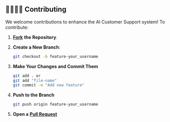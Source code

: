 
## 🫱🏼‍🫲🏻 Contributing

We welcome contributions to enhance the AI Customer Support system! To contribute:

1. **[Fork](https://github.com/Suraj-kumar00/GuruNimbus/fork)** **the Repository**.

2. **Create a New Branch**:
   ```bash
   git checkout -b feature-your_username

3. **Make Your Changes and Commit Them**
   ```bash
   git add . or
   git add "file-name"
   git commit -m "Add new feature"

4. **Push to the Branch**
   ```bash
   git push origin feature-your_username

5. **Open a** **[Pull Request](https://github.com/Suraj-kumar00/GuruNimbus/pulls)**
  